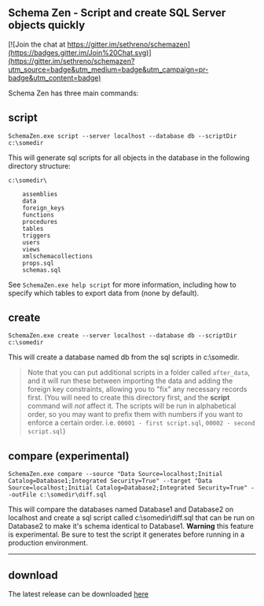 Schema Zen - Script and create SQL Server objects quickly
--------------------------------------------------------

[![Join the chat at https://gitter.im/sethreno/schemazen](https://badges.gitter.im/Join%20Chat.svg)](https://gitter.im/sethreno/schemazen?utm_source=badge&utm_medium=badge&utm_campaign=pr-badge&utm_content=badge)

Schema Zen has three main commands:

## script

    SchemaZen.exe script --server localhost --database db --scriptDir c:\somedir

This will generate sql scripts for all objects in the database in the
following directory structure:
```
c:\somedir\

	assemblies
	data
	foreign_keys
	functions
	procedures
	tables
	triggers
	users
	views
	xmlschemacollections
	props.sql
	schemas.sql
```
See ```SchemaZen.exe help script``` for more information, including how to specify which tables to export data from (none by default).
## create

    SchemaZen.exe create --server localhost --database db --scriptDir c:\somedir

This will create a database named db from the sql scripts in c:\somedir.
> Note that you can put additional scripts in a folder called ```after_data```, and it will run these between importing the data and adding the foreign key constraints, allowing you to "fix" any necessary records first.  (You will need to create this directory first, and the **script** command will *not* affect it.  The scripts will be run in alphabetical order, so you may want to prefix them with numbers if you want to enforce a certain order.  i.e. ```00001 - first script.sql```, ```00002 - second script.sql```)

## compare (experimental)

	SchemaZen.exe compare --source "Data Source=localhost;Initial Catalog=Database1;Integrated Security=True" --target "Data Source=localhost;Initial Catalog=Database2;Integrated Security=True" --outFile c:\somedir\diff.sql

This will compare the databases named Database1 and Database2 on localhost and create a sql script called c:\somedir\diff.sql that can be run on Database2 to make it's schema identical to Database1. **Warning** this feature is experimental. Be sure to test the script it generates before running in a production environment.

---
## download
The latest release can be downloaded [here](https://github.com/sethreno/schemazen/releases)

